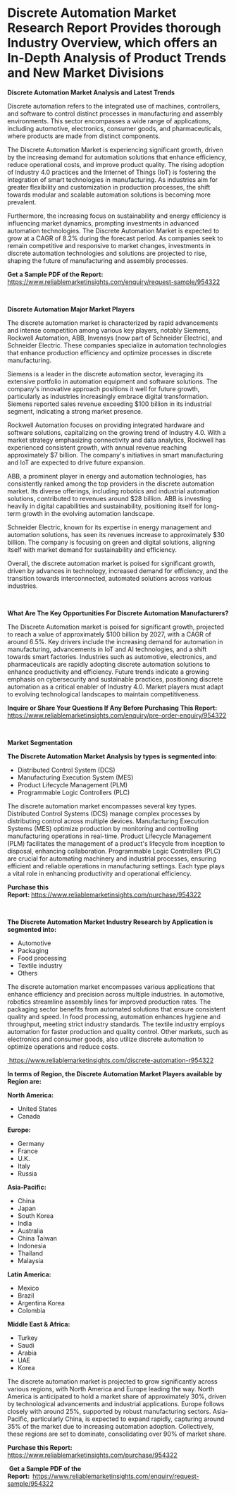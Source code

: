 <p><h1>Discrete Automation Market Research Report Provides thorough Industry Overview, which offers an In-Depth Analysis of Product Trends and New Market Divisions</h1></p><p><strong>Discrete Automation Market Analysis and Latest Trends</strong></p>
<p><p>Discrete automation refers to the integrated use of machines, controllers, and software to control distinct processes in manufacturing and assembly environments. This sector encompasses a wide range of applications, including automotive, electronics, consumer goods, and pharmaceuticals, where products are made from distinct components. </p><p>The Discrete Automation Market is experiencing significant growth, driven by the increasing demand for automation solutions that enhance efficiency, reduce operational costs, and improve product quality. The rising adoption of Industry 4.0 practices and the Internet of Things (IoT) is fostering the integration of smart technologies in manufacturing. As industries aim for greater flexibility and customization in production processes, the shift towards modular and scalable automation solutions is becoming more prevalent.</p><p>Furthermore, the increasing focus on sustainability and energy efficiency is influencing market dynamics, prompting investments in advanced automation technologies. The Discrete Automation Market is expected to grow at a CAGR of 8.2% during the forecast period. As companies seek to remain competitive and responsive to market changes, investments in discrete automation technologies and solutions are projected to rise, shaping the future of manufacturing and assembly processes.</p></p>
<p><strong>Get a Sample PDF of the Report:&nbsp;</strong> <a href="https://www.reliablemarketinsights.com/enquiry/request-sample/954322?utm_campaign=3020&utm_medium=2&utm_source=Github&utm_content=ia&utm_term=18042025&utm_id=discrete-automation">https://www.reliablemarketinsights.com/enquiry/request-sample/954322</a></p>
<p>&nbsp;</p>
<p><strong>Discrete Automation Major Market Players</strong></p>
<p><p>The discrete automation market is characterized by rapid advancements and intense competition among various key players, notably Siemens, Rockwell Automation, ABB, Invensys (now part of Schneider Electric), and Schneider Electric. These companies specialize in automation technologies that enhance production efficiency and optimize processes in discrete manufacturing.</p><p>Siemens is a leader in the discrete automation sector, leveraging its extensive portfolio in automation equipment and software solutions. The company's innovative approach positions it well for future growth, particularly as industries increasingly embrace digital transformation. Siemens reported sales revenue exceeding $100 billion in its industrial segment, indicating a strong market presence.</p><p>Rockwell Automation focuses on providing integrated hardware and software solutions, capitalizing on the growing trend of Industry 4.0. With a market strategy emphasizing connectivity and data analytics, Rockwell has experienced consistent growth, with annual revenue reaching approximately $7 billion. The company's initiatives in smart manufacturing and IoT are expected to drive future expansion.</p><p>ABB, a prominent player in energy and automation technologies, has consistently ranked among the top providers in the discrete automation market. Its diverse offerings, including robotics and industrial automation solutions, contributed to revenues around $28 billion. ABB is investing heavily in digital capabilities and sustainability, positioning itself for long-term growth in the evolving automation landscape.</p><p>Schneider Electric, known for its expertise in energy management and automation solutions, has seen its revenues increase to approximately $30 billion. The company is focusing on green and digital solutions, aligning itself with market demand for sustainability and efficiency.</p><p>Overall, the discrete automation market is poised for significant growth, driven by advances in technology, increased demand for efficiency, and the transition towards interconnected, automated solutions across various industries.</p></p>
<p>&nbsp;</p>
<p><strong>What Are The Key Opportunities For Discrete Automation Manufacturers?</strong></p>
<p><p>The Discrete Automation market is poised for significant growth, projected to reach a value of approximately $100 billion by 2027, with a CAGR of around 6.5%. Key drivers include the increasing demand for automation in manufacturing, advancements in IoT and AI technologies, and a shift towards smart factories. Industries such as automotive, electronics, and pharmaceuticals are rapidly adopting discrete automation solutions to enhance productivity and efficiency. Future trends indicate a growing emphasis on cybersecurity and sustainable practices, positioning discrete automation as a critical enabler of Industry 4.0. Market players must adapt to evolving technological landscapes to maintain competitiveness.</p></p>
<p><strong>Inquire or Share Your Questions If Any Before Purchasing This Report:</strong> <a href="https://www.reliablemarketinsights.com/enquiry/pre-order-enquiry/954322?utm_campaign=3020&utm_medium=2&utm_source=Github&utm_content=ia&utm_term=18042025&utm_id=discrete-automation">https://www.reliablemarketinsights.com/enquiry/pre-order-enquiry/954322</a></p>
<p>&nbsp;</p>
<p><strong>Market Segmentation</strong></p>
<p><strong>The Discrete Automation Market Analysis by types is segmented into:</strong></p>
<p><ul><li>Distributed Control System (DCS)</li><li>Manufacturing Execution System (MES)</li><li>Product Lifecycle Management (PLM)</li><li>Programmable Logic Controllers (PLC)</li></ul></p>
<p><p>The discrete automation market encompasses several key types. Distributed Control Systems (DCS) manage complex processes by distributing control across multiple devices. Manufacturing Execution Systems (MES) optimize production by monitoring and controlling manufacturing operations in real-time. Product Lifecycle Management (PLM) facilitates the management of a product's lifecycle from inception to disposal, enhancing collaboration. Programmable Logic Controllers (PLC) are crucial for automating machinery and industrial processes, ensuring efficient and reliable operations in manufacturing settings. Each type plays a vital role in enhancing productivity and operational efficiency.</p></p>
<p><strong>Purchase this Report:&nbsp;</strong><a href="https://www.reliablemarketinsights.com/purchase/954322?utm_campaign=3020&utm_medium=2&utm_source=Github&utm_content=ia&utm_term=18042025&utm_id=discrete-automation">https://www.reliablemarketinsights.com/purchase/954322</a></p>
<p>&nbsp;</p>
<p><strong>The Discrete Automation Market Industry Research by Application is segmented into:</strong></p>
<p><ul><li>Automotive</li><li>Packaging</li><li>Food processing</li><li>Textile industry</li><li>Others</li></ul></p>
<p><p>The discrete automation market encompasses various applications that enhance efficiency and precision across multiple industries. In automotive, robotics streamline assembly lines for improved production rates. The packaging sector benefits from automated solutions that ensure consistent quality and speed. In food processing, automation enhances hygiene and throughput, meeting strict industry standards. The textile industry employs automation for faster production and quality control. Other markets, such as electronics and consumer goods, also utilize discrete automation to optimize operations and reduce costs.</p></p>
<p><a href="https://www.reliablemarketinsights.com/discrete-automation-r954322?utm_campaign=3020&utm_medium=2&utm_source=Github&utm_content=ia&utm_term=18042025&utm_id=discrete-automation">&nbsp;https://www.reliablemarketinsights.com/discrete-automation-r954322</a></p>
<p><strong>In terms of Region, the Discrete Automation Market Players available by Region are:</strong></p>
<p>
    <p> <strong> North America: </strong>
        <ul>
            <li>United States</li>
            <li>Canada</li>
        </ul>
        </p> 
    <p> <strong> Europe: </strong>
        <ul>
            <li>Germany</li>
            <li>France</li>
            <li>U.K.</li>
            <li>Italy</li>
            <li>Russia</li>
        </ul>
        </p> 
    <p> <strong> Asia-Pacific: </strong>
        <ul>
            <li>China</li>
            <li>Japan</li>
            <li>South Korea</li>
            <li>India</li>
            <li>Australia</li>
            <li>China Taiwan</li>
            <li>Indonesia</li>
            <li>Thailand</li>
            <li>Malaysia</li>
        </ul>
        </p> 
    <p> <strong> Latin America: </strong>
        <ul>
            <li>Mexico</li>
            <li>Brazil</li>
            <li>Argentina Korea</li>
            <li>Colombia</li>
        </ul>
        </p> 
    <p> <strong> Middle East & Africa: </strong>
        <ul>
            <li>Turkey</li>
            <li>Saudi</li>
            <li>Arabia</li>
            <li>UAE</li>
            <li>Korea</li>
        </ul>
    </p>
    </p>
<p><p>The discrete automation market is projected to grow significantly across various regions, with North America and Europe leading the way. North America is anticipated to hold a market share of approximately 30%, driven by technological advancements and industrial applications. Europe follows closely with around 25%, supported by robust manufacturing sectors. Asia-Pacific, particularly China, is expected to expand rapidly, capturing around 35% of the market due to increasing automation adoption. Collectively, these regions are set to dominate, consolidating over 90% of market share.</p></p>
<p><strong>Purchase this Report: </strong><a href="https://www.reliablemarketinsights.com/purchase/954322?utm_campaign=3020&utm_medium=2&utm_source=Github&utm_content=ia&utm_term=18042025&utm_id=discrete-automation">https://www.reliablemarketinsights.com/purchase/954322</a></p>
<p>&nbsp;<strong>Get a Sample PDF of the Report:&nbsp;&nbsp;</strong><a href="https://www.reliablemarketinsights.com/enquiry/request-sample/954322?utm_campaign=3020&utm_medium=2&utm_source=Github&utm_content=ia&utm_term=18042025&utm_id=discrete-automation">https://www.reliablemarketinsights.com/enquiry/request-sample/954322</a></p>
<p><strong></strong></p>
<p><p></p><p></p><p></p></p>